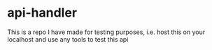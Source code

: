 # api-handler
This is a repo I have made for testing purposes, i.e. host this on your localhost and use any tools to test this api
